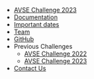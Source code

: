 <!-- _navbar.md -->
* [AVSE Challenge 2023](/)
* [Documentation](/docs)
* [Important dates](/important-dates)
* [Team](/team)
* [GitHub](https://github.com/cogmhear/avse_challenge)
* Previous Challenges
    * [AVSE Challenge 2022](/avsec1/)
    * [AVSE Challenge 2023](/avsec2/)
* [Contact Us](/contact)
